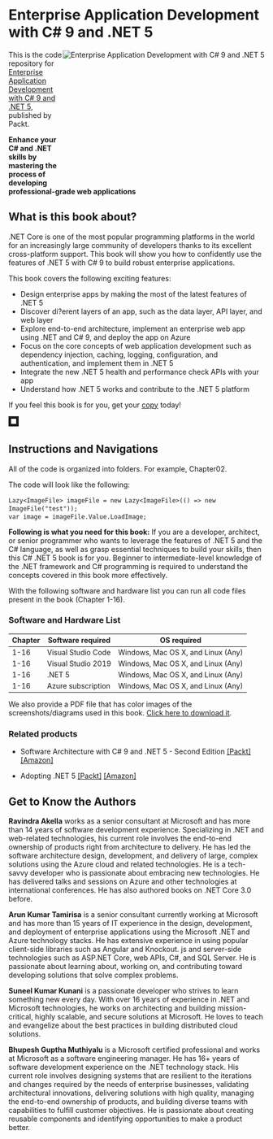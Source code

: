 # Enterprise Application Development with C# 9 and .NET 5

<a href="https://www.packtpub.com/programming/enterprise-application-development-with-c-9-and-net-5?utm_source=github&utm_medium=repository&utm_campaign=9781800209442"><img src="https://static.packt-cdn.com/products/9781800209442/cover/smaller" alt="Enterprise Application Development with C# 9 and .NET 5" height="256px" align="right"></a>

This is the code repository for [Enterprise Application Development with C# 9 and .NET 5](https://www.packtpub.com/programming/enterprise-application-development-with-c-9-and-net-5?utm_source=github&utm_medium=repository&utm_campaign=9781800209442), published by Packt.

**Enhance your C# and .NET skills by mastering the process of developing professional-grade web applications**

## What is this book about?
.NET Core is one of the most popular programming platforms in the world for an increasingly large community of developers thanks to its excellent cross-platform support. This book will show you how to confidently use the features of .NET 5 with C# 9 to build robust enterprise applications. 

This book covers the following exciting features:
* Design enterprise apps by making the most of the latest features of .NET 5
* Discover di?erent layers of an app, such as the data layer, API layer, and web layer
* Explore end-to-end architecture, implement an enterprise web app using .NET and C# 9, and deploy the app on Azure
* Focus on the core concepts of web application development such as dependency injection, caching, logging, configuration, and authentication, and implement them in .NET 5
* Integrate the new .NET 5 health and performance check APIs with your app
* Understand how .NET 5 works and contribute to the .NET 5 platform

If you feel this book is for you, get your [copy](https://www.amazon.com/dp/1800209444) today!

<a href="https://www.packtpub.com/?utm_source=github&utm_medium=banner&utm_campaign=GitHubBanner"><img src="https://raw.githubusercontent.com/PacktPublishing/GitHub/master/GitHub.png" 
alt="https://www.packtpub.com/" border="5" /></a>

## Instructions and Navigations
All of the code is organized into folders. For example, Chapter02.

The code will look like the following:
```
Lazy<ImageFile> imageFile = new Lazy<ImageFile>(() => new ImageFile("test"));
var image = imageFile.Value.LoadImage;
```

**Following is what you need for this book:**
If you are a developer, architect, or senior programmer who wants to leverage the features of .NET 5 and the C# language, as well as grasp essential techniques to build your skills, then this C# .NET 5 book is for you. Beginner to intermediate-level knowledge of the .NET framework and C# programming is required to understand the concepts covered in this book more effectively.

With the following software and hardware list you can run all code files present in the book (Chapter 1-16).
### Software and Hardware List
| Chapter | Software required | OS required |
| -------- | ------------------------------------ | ----------------------------------- |
| 1-16 | Visual Studio Code | Windows, Mac OS X, and Linux (Any) |
| 1-16 | Visual Studio 2019 | Windows, Mac OS X, and Linux (Any) |
| 1-16 | .NET 5 | Windows, Mac OS X, and Linux (Any) |
| 1-16 | Azure subscription | Windows, Mac OS X, and Linux (Any) |

We also provide a PDF file that has color images of the screenshots/diagrams used in this book. [Click here to download it](https://static.packt-cdn.com/downloads/9781800209442_ColorImages.pdf).

### Related products
* Software Architecture with C# 9 and .NET 5 - Second Edition [[Packt]](https://www.packtpub.com/product/software-architecture-with-c-9-and-net-5-second-edition/9781800566040?utm_source=github&utm_medium=repository&utm_campaign=9781800566040) [[Amazon]](https://www.amazon.com/dp/1800566042)

* Adopting .NET 5 [[Packt]](https://www.packtpub.com/product/adopting-net-5/9781800560567?utm_source=github&utm_medium=repository&utm_campaign=9781800560567) [[Amazon]](https://www.amazon.com/dp/1800560567)

## Get to Know the Authors
**Ravindra Akella**
works as a senior consultant at Microsoft and has more than 14 years of software development experience. Specializing in .NET and web-related technologies, his current role involves the end-to-end ownership of products right from architecture to delivery. He has led the software architecture design, development, and delivery of large, complex solutions using the Azure cloud and related technologies. He is a tech-savvy developer who is passionate about embracing new technologies. He has delivered talks and sessions on Azure and other technologies at international conferences. He has also authored books on .NET Core 3.0 before.

**Arun Kumar Tamirisa**
is a senior consultant currently working at Microsoft and has more than 15 years of IT experience in the design, development, and deployment of enterprise applications using the Microsoft .NET and Azure technology stacks. He has extensive experience in using popular client-side libraries such as Angular and Knockout. js and server-side technologies such as ASP.NET Core, web APIs, C#, and SQL Server. He is passionate about learning about, working on, and contributing toward developing solutions that solve complex problems.

**Suneel Kumar Kunani**
is a passionate developer who strives to learn something new every day. With over 16 years of experience in .NET and Microsoft technologies, he works on architecting and building mission-critical, highly scalable, and secure solutions at Microsoft. He loves to teach and evangelize about the best practices in building distributed cloud solutions.

**Bhupesh Guptha Muthiyalu**
is a Microsoft certified professional and works at Microsoft as a software engineering manager. He has 16+ years of software development experience on the .NET technology stack. His current role involves designing systems that are resilient to the iterations and changes required by the needs of enterprise businesses, validating architectural innovations, delivering solutions with high quality, managing the end-to-end ownership of products, and building diverse teams with capabilities to fulfill customer objectives. He is passionate about creating reusable components and identifying opportunities to make a product better.
